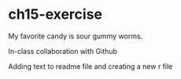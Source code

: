 # ch15-exercise
My favorite candy is sour gummy worms.

In-class collaboration with Github

Adding text to readme file and creating a new r file
